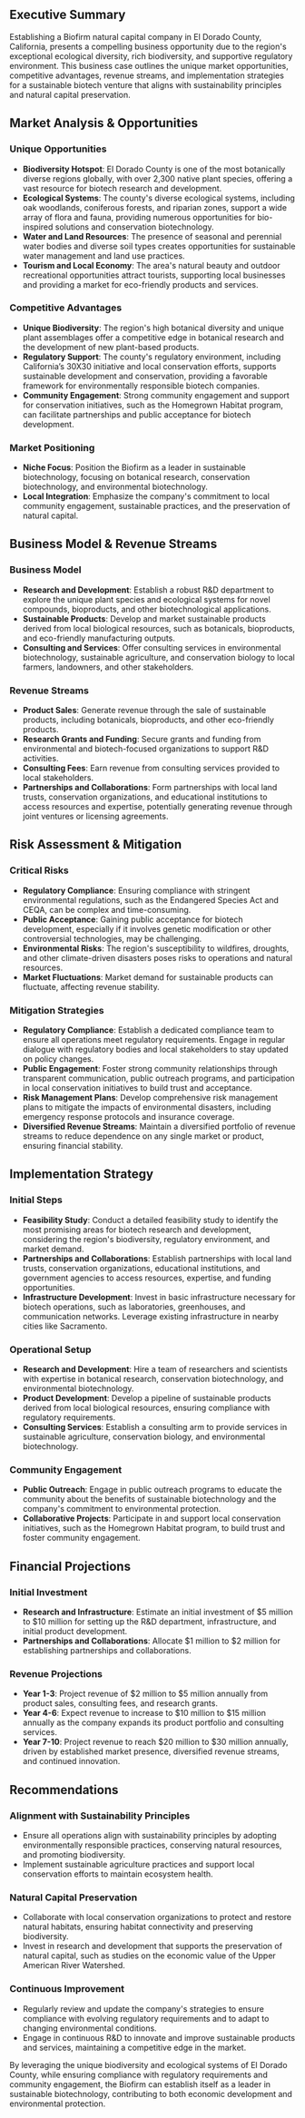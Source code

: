 ## Executive Summary

Establishing a Biofirm natural capital company in El Dorado County, California, presents a compelling business opportunity due to the region's exceptional ecological diversity, rich biodiversity, and supportive regulatory environment. This business case outlines the unique market opportunities, competitive advantages, revenue streams, and implementation strategies for a sustainable biotech venture that aligns with sustainability principles and natural capital preservation.

## Market Analysis & Opportunities

### Unique Opportunities
- **Biodiversity Hotspot**: El Dorado County is one of the most botanically diverse regions globally, with over 2,300 native plant species, offering a vast resource for biotech research and development.
- **Ecological Systems**: The county's diverse ecological systems, including oak woodlands, coniferous forests, and riparian zones, support a wide array of flora and fauna, providing numerous opportunities for bio-inspired solutions and conservation biotechnology.
- **Water and Land Resources**: The presence of seasonal and perennial water bodies and diverse soil types creates opportunities for sustainable water management and land use practices.
- **Tourism and Local Economy**: The area's natural beauty and outdoor recreational opportunities attract tourists, supporting local businesses and providing a market for eco-friendly products and services.

### Competitive Advantages
- **Unique Biodiversity**: The region's high botanical diversity and unique plant assemblages offer a competitive edge in botanical research and the development of new plant-based products.
- **Regulatory Support**: The county's regulatory environment, including California’s 30X30 initiative and local conservation efforts, supports sustainable development and conservation, providing a favorable framework for environmentally responsible biotech companies.
- **Community Engagement**: Strong community engagement and support for conservation initiatives, such as the Homegrown Habitat program, can facilitate partnerships and public acceptance for biotech development.

### Market Positioning
- **Niche Focus**: Position the Biofirm as a leader in sustainable biotechnology, focusing on botanical research, conservation biotechnology, and environmental biotechnology.
- **Local Integration**: Emphasize the company's commitment to local community engagement, sustainable practices, and the preservation of natural capital.

## Business Model & Revenue Streams

### Business Model
- **Research and Development**: Establish a robust R&D department to explore the unique plant species and ecological systems for novel compounds, bioproducts, and other biotechnological applications.
- **Sustainable Products**: Develop and market sustainable products derived from local biological resources, such as botanicals, bioproducts, and eco-friendly manufacturing outputs.
- **Consulting and Services**: Offer consulting services in environmental biotechnology, sustainable agriculture, and conservation biology to local farmers, landowners, and other stakeholders.

### Revenue Streams
- **Product Sales**: Generate revenue through the sale of sustainable products, including botanicals, bioproducts, and other eco-friendly products.
- **Research Grants and Funding**: Secure grants and funding from environmental and biotech-focused organizations to support R&D activities.
- **Consulting Fees**: Earn revenue from consulting services provided to local stakeholders.
- **Partnerships and Collaborations**: Form partnerships with local land trusts, conservation organizations, and educational institutions to access resources and expertise, potentially generating revenue through joint ventures or licensing agreements.

## Risk Assessment & Mitigation

### Critical Risks
- **Regulatory Compliance**: Ensuring compliance with stringent environmental regulations, such as the Endangered Species Act and CEQA, can be complex and time-consuming.
- **Public Acceptance**: Gaining public acceptance for biotech development, especially if it involves genetic modification or other controversial technologies, may be challenging.
- **Environmental Risks**: The region's susceptibility to wildfires, droughts, and other climate-driven disasters poses risks to operations and natural resources.
- **Market Fluctuations**: Market demand for sustainable products can fluctuate, affecting revenue stability.

### Mitigation Strategies
- **Regulatory Compliance**: Establish a dedicated compliance team to ensure all operations meet regulatory requirements. Engage in regular dialogue with regulatory bodies and local stakeholders to stay updated on policy changes.
- **Public Engagement**: Foster strong community relationships through transparent communication, public outreach programs, and participation in local conservation initiatives to build trust and acceptance.
- **Risk Management Plans**: Develop comprehensive risk management plans to mitigate the impacts of environmental disasters, including emergency response protocols and insurance coverage.
- **Diversified Revenue Streams**: Maintain a diversified portfolio of revenue streams to reduce dependence on any single market or product, ensuring financial stability.

## Implementation Strategy

### Initial Steps
- **Feasibility Study**: Conduct a detailed feasibility study to identify the most promising areas for biotech research and development, considering the region's biodiversity, regulatory environment, and market demand.
- **Partnerships and Collaborations**: Establish partnerships with local land trusts, conservation organizations, educational institutions, and government agencies to access resources, expertise, and funding opportunities.
- **Infrastructure Development**: Invest in basic infrastructure necessary for biotech operations, such as laboratories, greenhouses, and communication networks. Leverage existing infrastructure in nearby cities like Sacramento.

### Operational Setup
- **Research and Development**: Hire a team of researchers and scientists with expertise in botanical research, conservation biotechnology, and environmental biotechnology.
- **Product Development**: Develop a pipeline of sustainable products derived from local biological resources, ensuring compliance with regulatory requirements.
- **Consulting Services**: Establish a consulting arm to provide services in sustainable agriculture, conservation biology, and environmental biotechnology.

### Community Engagement
- **Public Outreach**: Engage in public outreach programs to educate the community about the benefits of sustainable biotechnology and the company's commitment to environmental protection.
- **Collaborative Projects**: Participate in and support local conservation initiatives, such as the Homegrown Habitat program, to build trust and foster community engagement.

## Financial Projections

### Initial Investment
- **Research and Infrastructure**: Estimate an initial investment of $5 million to $10 million for setting up the R&D department, infrastructure, and initial product development.
- **Partnerships and Collaborations**: Allocate $1 million to $2 million for establishing partnerships and collaborations.

### Revenue Projections
- **Year 1-3**: Project revenue of $2 million to $5 million annually from product sales, consulting fees, and research grants.
- **Year 4-6**: Expect revenue to increase to $10 million to $15 million annually as the company expands its product portfolio and consulting services.
- **Year 7-10**: Project revenue to reach $20 million to $30 million annually, driven by established market presence, diversified revenue streams, and continued innovation.

## Recommendations

### Alignment with Sustainability Principles
- Ensure all operations align with sustainability principles by adopting environmentally responsible practices, conserving natural resources, and promoting biodiversity.
- Implement sustainable agriculture practices and support local conservation efforts to maintain ecosystem health.

### Natural Capital Preservation
- Collaborate with local conservation organizations to protect and restore natural habitats, ensuring habitat connectivity and preserving biodiversity.
- Invest in research and development that supports the preservation of natural capital, such as studies on the economic value of the Upper American River Watershed.

### Continuous Improvement
- Regularly review and update the company's strategies to ensure compliance with evolving regulatory requirements and to adapt to changing environmental conditions.
- Engage in continuous R&D to innovate and improve sustainable products and services, maintaining a competitive edge in the market.

By leveraging the unique biodiversity and ecological systems of El Dorado County, while ensuring compliance with regulatory requirements and community engagement, the Biofirm can establish itself as a leader in sustainable biotechnology, contributing to both economic development and environmental protection.